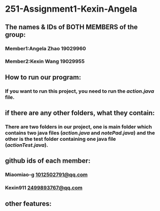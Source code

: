 # 251-Assignment1-Kexin-Angela
## The names & IDs of BOTH MEMBERS of the group:
### Member1:Angela Zhao 19029960
### Member2:Kexin Wang 19029955

## How to run our program:
### If you want to run this project, you need to run the *action.java* file.

## if there are any other folders, what they contain:
### There are two folders in our project, one is main folder which contains two java files (*action.java* and *notePad.java*) and the other is the test folder containing one java file (*actionTest.java*).

## github ids of each member:
### Miaomiao-g 1012502791@qq.com
### Kexin911   2499893767@qq.com

## other features:
